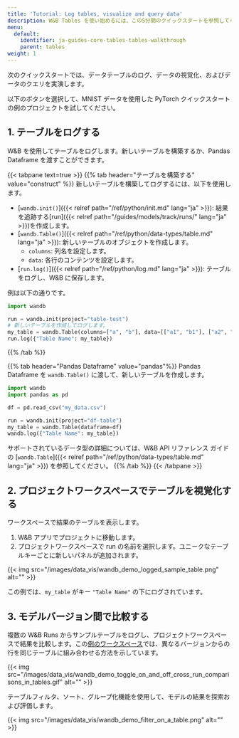 ```yaml
---
title: 'Tutorial: Log tables, visualize and query data'
description: W&B Tables を使い始めるには、この5分間のクイックスタートを参照してください。
menu:
  default:
    identifier: ja-guides-core-tables-tables-walkthrough
    parent: tables
weight: 1
---
```


次のクイックスタートでは、データテーブルのログ、データの視覚化、およびデータのクエリを実演します。

以下のボタンを選択して、MNIST データを使用した PyTorch クイックスタートの例のプロジェクトを試してください。

## 1. テーブルをログする
W&B を使用してテーブルをログします。新しいテーブルを構築するか、Pandas Dataframe を渡すことができます。

{{< tabpane text=true >}}
{{% tab header="テーブルを構築する" value="construct" %}}
新しいテーブルを構築してログするには、以下を使用します。
- [`wandb.init()`]({{< relref path="/ref/python/init.md" lang="ja" >}}): 結果を追跡する[run]({{< relref path="/guides/models/track/runs/" lang="ja" >}})を作成します。
- [`wandb.Table()`]({{< relref path="/ref/python/data-types/table.md" lang="ja" >}}): 新しいテーブルのオブジェクトを作成します。
  - `columns`: 列名を設定します。
  - `data`: 各行のコンテンツを設定します。
- [`run.log()`]({{< relref path="/ref/python/log.md" lang="ja" >}}): テーブルをログし、W&B に保存します。

例は以下の通りです。
```python
import wandb

run = wandb.init(project="table-test")
# 新しいテーブルを作成してログします。
my_table = wandb.Table(columns=["a", "b"], data=[["a1", "b1"], ["a2", "b2"]])
run.log({"Table Name": my_table})
```
{{% /tab %}}

{{% tab header="Pandas Dataframe" value="pandas"%}}
Pandas Dataframe を `wandb.Table()` に渡して、新しいテーブルを作成します。

```python
import wandb
import pandas as pd

df = pd.read_csv("my_data.csv")

run = wandb.init(project="df-table")
my_table = wandb.Table(dataframe=df)
wandb.log({"Table Name": my_table})
```

サポートされているデータ型の詳細については、W&B API リファレンス ガイドの [`wandb.Table`]({{< relref path="/ref/python/data-types/table.md" lang="ja" >}}) を参照してください。
{{% /tab %}}
{{< /tabpane >}}

## 2. プロジェクトワークスペースでテーブルを視覚化する

ワークスペースで結果のテーブルを表示します。

1. W&B アプリでプロジェクトに移動します。
2. プロジェクトワークスペースで run の名前を選択します。ユニークなテーブルキーごとに新しいパネルが追加されます。

{{< img src="/images/data_vis/wandb_demo_logged_sample_table.png" alt="" >}}

この例では、`my_table` がキー `"Table Name"` の下にログされています。

## 3. モデルバージョン間で比較する

複数の W&B Runs からサンプルテーブルをログし、プロジェクトワークスペースで結果を比較します。この[例のワークスペース](https://wandb.ai/carey/table-test?workspace=user-carey)では、異なるバージョンからの行を同じテーブルに組み合わせる方法を示しています。

{{< img src="/images/data_vis/wandb_demo_toggle_on_and_off_cross_run_comparisons_in_tables.gif" alt="" >}}

テーブルフィルタ、ソート、グループ化機能を使用して、モデルの結果を探索および評価します。

{{< img src="/images/data_vis/wandb_demo_filter_on_a_table.png" alt="" >}}